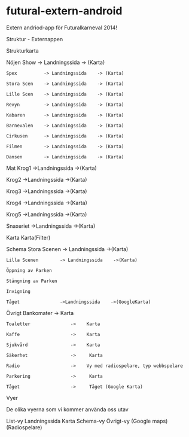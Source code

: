 futural-extern-android
======================

Extern andriod-app för Futuralkarneval 2014!

Struktur - Externappen

Strukturkarta

Nöjen
    Show          -> Landningssida    -> (Karta)
    
    Spex          -> Landningssida    -> (Karta)
    
    Stora Scen    -> Landningssida    -> (Karta)
    
    Lille Scen    -> Landningssida    -> (Karta)
    
    Revyn         -> Landningssida    -> (Karta)
    
    Kabaren       -> Landningssida    -> (Karta)
    
    Barnevalen    -> Landningssida    -> (Karta)
    
    Cirkusen      -> Landningssida    -> (Karta)
    
    Filmen        -> Landningssida    -> (Karta)
    
    Dansen        -> Landningssida    -> (Karta)

Mat
  Krog1           ->Landningssida    ->(Karta)
  
  Krog2           ->Landningssida    ->(Karta)
  
  Krog3           ->Landningssida    ->(Karta)
  
  Krog4           ->Landningssida    ->(Karta)
  
  Krog5           ->Landningssida    ->(Karta)
  
  Snaxeriet       ->Landningssida    ->(Karta)

    

Karta
    Karta(Filter)

Schema
    Stora Scenen        -> Landningssida    ->(Karta)
    
    Lilla Scenen        -> Landningssida    ->(Karta)
    
    Öppning av Parken    
    
    Stängning av Parken
    
    Invigning
    
    Tåget               ->Landningssida    ->(GoogleKarta)
    

Övrigt
    Bankomater              ->    Karta
    
    Toaletter               ->    Karta
    
    Kaffe                   ->    Karta
    
    Sjukvård                ->    Karta
    
    Säkerhet                ->     Karta
    
    Radio                   ->    Vy med radiospelare, typ webbspelare
    
    Parkering               ->     Karta
    
    Tåget                   ->     Tåget (Google Karta)

Vyer

De olika vyerna som vi kommer använda oss utav

List-vy
Landningssida
Karta
Schema-vy
Övrigt-vy
(Google maps)
(Radiospelare)
